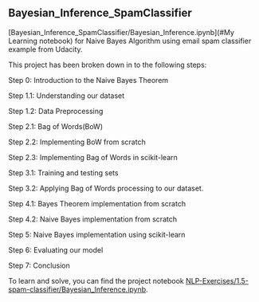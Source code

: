 ## Bayesian_Inference_SpamClassifier

[Bayesian_Inference_SpamClassifier/Bayesian_Inference.ipynb](#My Learning notebook) for Naive Bayes Algorithm using email spam classifier example from Udacity.

This project has been broken down in to the following steps:

Step 0: Introduction to the Naive Bayes Theorem

Step 1.1: Understanding our dataset

Step 1.2: Data Preprocessing

Step 2.1: Bag of Words(BoW)

Step 2.2: Implementing BoW from scratch

Step 2.3: Implementing Bag of Words in scikit-learn

Step 3.1: Training and testing sets

Step 3.2: Applying Bag of Words processing to our dataset.

Step 4.1: Bayes Theorem implementation from scratch

Step 4.2: Naive Bayes implementation from scratch

Step 5: Naive Bayes implementation using scikit-learn

Step 6: Evaluating our model

Step 7: Conclusion 

To learn and solve, you can find the project notebook [NLP-Exercises/1.5-spam-classifier/Bayesian_Inference.ipynb](here).
